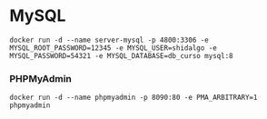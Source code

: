 # MySQL

```
docker run -d --name server-mysql -p 4800:3306 -e MYSQL_ROOT_PASSWORD=12345 -e MYSQL_USER=shidalgo -e MYSQL_PASSWORD=54321 -e MYSQL_DATABASE=db_curso mysql:8
```

### PHPMyAdmin

```
docker run -d --name phpmyadmin -p 8090:80 -e PMA_ARBITRARY=1 phpmyadmin
```

